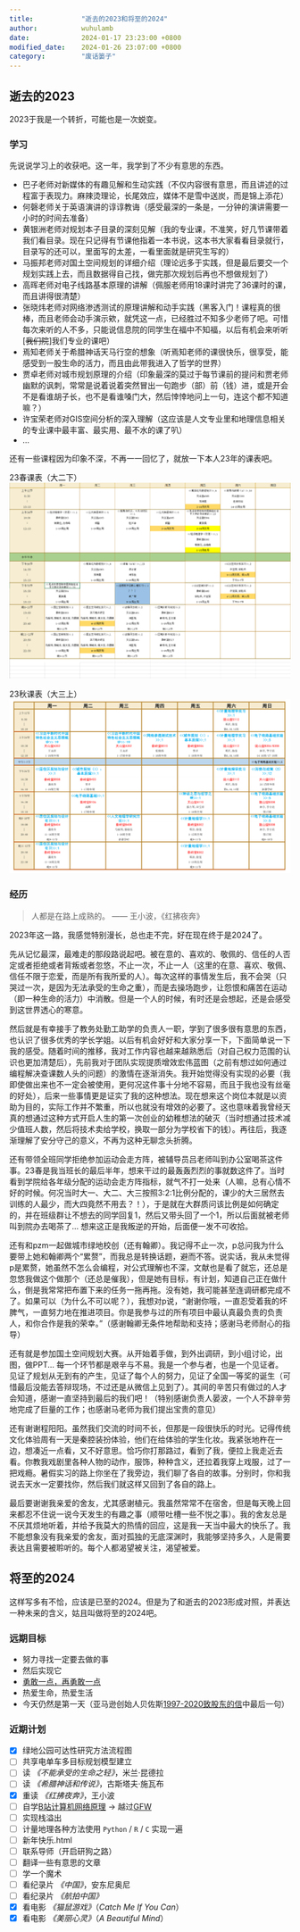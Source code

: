 ```yaml
---
title:            "逝去的2023和将至的2024"
author:           wuhulamb
date:             2024-01-17 23:23:00 +0800
modified_date:    2024-01-26 23:07:00 +0800
category:         "废话篓子"
---
```

## 逝去的2023

2023于我是一个转折，可能也是一次蜕变。

### 学习

先说说学习上的收获吧。这一年，我学到了不少有意思的东西。

- 巴子老师对新媒体的有趣见解和生动实践（不仅内容很有意思，而且讲述的过程富于表现力。麻辣烫理论，长尾效应，媒体不是雪中送炭，而是锦上添花）
- 何磬老师关于英语演讲的谆谆教诲（感受最深的一条是，一分钟的演讲需要一小时的时间去准备）
- 黄银洲老师对规划本子目录的深刻见解（我的专业课，不准笑，好几节课带着我们看目录。现在只记得有节课他指着一本书说，这本书大家看看目录就行，目录写的还可以，里面写的太差，一看里面就是研究生写的）
- 马振邦老师对国土空间规划的详细介绍（理论远多于实践，但是最后要交一个规划实践上去，而且数据得自己找，做完那次规划后再也不想做规划了）
- 高晖老师对电子线路基本原理的讲解（佩服老师用18课时讲完了36课时的课，而且讲得很清楚）
- 张晓炜老师对网络渗透测试的原理讲解和动手实践（黑客入门！课程真的很棒，而且老师会动手演示欸，就凭这一点，已经胜过不知多少老师了吧。可惜每次来听的人不多，只能说信息院的同学生在福中不知福，以后有机会来听听[~~我们院~~]我们专业的课吧）
- 焉知老师关于希腊神话天马行空的想象（听焉知老师的课很快乐，很享受，能感受到一股生命的活力，而且由此带我进入了哲学的世界）
- 贾卓老师对城市规划原理的介绍（印象最深的莫过于每节课前的提问和贾老师幽默的讽刺，常常是说着说着突然冒出一句跑步（部）前（钱）进，或是开会不是看谁胡子长，也不是看谁嗓门大，然后悻悻地问上一句，连这个都不知道嘛？）
- 许宝荣老师对GIS空间分析的深入理解（这应该是人文专业里和地理信息相关的专业课中最丰富、最实用、最不水的课了叭）
- ...

还有一些课程因为印象不深，不再一一回忆了，就放一下本人23年的课表吧。

23春课表（大二下）
![23春课表.png](/media/image/2024/1/curriculum-23-spring.png "大二下")

23秋课表（大三上）
![23秋课表.png](/media/image/2024/1/curriculum-23-autumn.png "大三上")

### 经历

> 人都是在路上成熟的。 —— 王小波，《红拂夜奔》

2023年这一路，我感觉特别漫长，总也走不完，好在现在终于是2024了。

先从记忆最深，最难走的那段路说起吧。被在意的、喜欢的、敬佩的、信任的人否定或者拒绝或者背叛或者忽悠，不止一次，不止一人（这里的在意、喜欢、敬佩、信任不限于恋爱，而是所有我所爱的人）。每次这样的事情发生后，我不会哭（只哭过一次，是因为无法承受的生命之重），而是去操场跑步，让怨恨和痛苦在运动（即一种生命的活力）中消散。但是一个人的时候，有时还是会想起，还是会感受到这世界透心的寒意。

然后就是有幸接手了教务处勤工助学的负责人一职，学到了很多很有意思的东西，也认识了很多优秀的学长学姐。以后有机会好好和大家分享一下，下面简单说一下我的感受。随着时间的推移，我对工作内容也越来越熟悉后（对自己权力范围的认识也更加清楚后），先前我对于团队实现提质增效宏伟蓝图（之前有想过如何通过编程解决查课数人头的问题）的激情在逐渐消失。我开始觉得没有实现的必要（我即使做出来也不一定会被使用，更何况这件事十分地不容易，而且于我也没有丝毫的好处），后来一些事情更是证实了我的这种想法。现在想来这个岗位本就是以资助为目的，实际工作并不繁重，所以也就没有增效的必要了。这也意味着我曾经天真的想通过这种方式开启人生的第一次创业的幼稚想法的破灭（当时想通过技术减少值班人数，然后将技术卖给学校，换取一部分为学校省下的钱）。再往后，我逐渐理解了安分守己的意义，不再为这种无聊念头折腾。

还有带领全班同学拒绝参加运动会走方阵，被辅导员吕老师叫到办公室喝茶这件事。23春是我当班长的最后半年，想来干过的最轰轰烈烈的事就数这件了。当时看到学院给各年级分配的运动会走方阵指标，就气不打一处来（人嘛，总有心情不好的时候。何况当时大一、大二、大三按照3:2:1比例分配的，课少的大三居然去训练的人最少，而大四竟然不用去？！），于是就在大群质问该比例是如何确定的，并在班级群让不想去的同学回复1，然后又带头回了一个1，所以后面就被老师叫到院办去喝茶了... 想来这正是我叛逆的开始，后面便一发不可收拾。

还有和pzm一起做城市绿地校创（还有翰卿）。我记得不止一次，p总问我为什么要带上她和翰卿两个“累赘”，而我总是转换话题，避而不答。说实话，我从未觉得p是累赘，她虽然不怎么会编程，对公式理解也不深，文献也是看了就忘，还总是忽悠我做这个做那个（还总是催我），但是她有目标，有计划，知道自己正在做什么，倒是我常常把布置下来的任务一拖再拖。没有她，我可能甚至连调研都完成不了。如果可以（为什么不可以呢？），我想对p说，“谢谢你哦，一直忍受着我的坏脾气，一直努力地在推进项目。你是我参与过的所有项目中最认真最负责的负责人，和你合作是我的荣幸。”（感谢翰卿无条件地帮助和支持；感谢马老师耐心的指导）

还有就是参加国土空间规划大赛。从开始着手做，到外出调研，到小组讨论，出图，做PPT... 每一个环节都是艰辛与不易。我是一个参与者，也是一个见证者。见证了规划从无到有的产生，见证了每个人的努力，见证了全国一等奖的诞生（可惜最后没能去答辩现场，不过还是从微信上见到了）。其间的辛苦只有做过的人才会知道，感谢一直坚持到最后的我们吧！（特别感谢负责人晏波，一个人不辞辛劳地完成了巨量的工作；也感谢马老师为我们提出宝贵的意见）

还有谢谢程阳阳。虽然我们交流的时间不长，但那是一段很快乐的时光。记得传统文化体验周有一天是秦腔装扮体验，他们在给体验的学生化妆。我紧张地杵在一边，想凑近一点看，又不好意思。恰巧你打那路过，看到了我，便拉上我走近去看。你教我戏剧里各种人物的动作，服饰，种种含义，还拉着我穿上戏服，过了一把戏瘾。暑假实习的路上你坐在了我旁边，我们聊了各自的故事。分别时，你和我说去天水一定要找你，然后我们就这样又回到了各自的路上。

最后要谢谢我亲爱的舍友，尤其感谢植元。我虽然常常不在宿舍，但是每天晚上回来都忍不住说一说今天发生的有趣之事（顺带吐槽一些不悦之事）。我的舍友总是不厌其烦地听着，并给予我莫大的热情的回应，这是我一天当中最大的快乐了。我不能想象没有我亲爱的舍友，面对孤独的无底深渊时，我能够坚持多久，人是需要表达且需要被聆听的。每个人都渴望被关注，渴望被爱。

## 将至的2024

这样写多有不恰，应该是已至的2024。但是为了和逝去的2023形成对照，并表达一种未来的含义，姑且叫做将至的2024吧。

### 远期目标

- 努力寻找一定要去做的事
- 然后实现它
- [勇敢一点，再勇敢一点](https://music.163.com/#/song?id=1941118541)
- 热爱生命，热爱生活
- 今天仍然是第一天（亚马逊创始人贝佐斯[1997-2020致股东的信](https://assets.empirefinancialresearch.com/uploads/2021/07/Amazon-Shareholder-Letters-1997-2020.pdf)中最后一句）

### 近期计划

- [x] 绿地公园可达性研究方法流程图
- [ ] 共享电单车多目标规划模型建立
- [ ] 读 *《不能承受的生命之轻》*，米兰·昆德拉
- [ ] 读 *《希腊神话和传说》*，古斯塔夫·施瓦布
- [x] 重读 *《红拂夜奔》*，王小波
- [ ] 自学[B站计算机网络原理](https://www.bilibili.com/video/BV1JV411t7ow/) -> 越过[GFW](https://blog.tsingjyujing.com/spam/gfw-history)
- [ ] 实现栈溢出
- [ ] 计量地理各种方法使用 `Python` / `R` / `C` 实现一遍
- [ ] 新年快乐.html
- [ ] 联系导师（开启研狗之路）
- [ ] 翻译一些有意思的文章
- [ ] 学一个魔术
- [ ] 看纪录片 *《中国》*，安东尼奥尼
- [ ] 看纪录片 *《航拍中国》*
- [x] 看电影 *《猫鼠游戏》*（*Catch Me If You Can*）
- [x] 看电影 *《美丽心灵》*（*A Beautiful Mind*）

